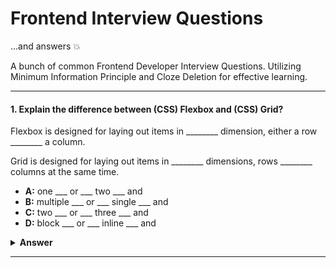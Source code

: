 # Frontend Interview Questions

...and answers :boom:

A bunch of common Frontend Developer Interview Questions. Utilizing Minimum Information Principle and Cloze Deletion for effective learning. 

---

#### 1. Explain the difference between (CSS) Flexbox and (CSS) Grid?

Flexbox is designed for laying out items in ________ dimension, either a row ________ a column. 

Grid is designed for laying out items in ________ dimensions, rows ________ columns at the same time.

- **A:** one ___ or ___ two ___ and
- **B:** multiple ___ or ___ single ___ and
- **C:** two ___ or ___ three ___ and
- **D:** block ___ or ___ inline ___ and

<details><summary><b>Answer</b></summary>
<p>

#### Answer: A

</p>
</details>

---
